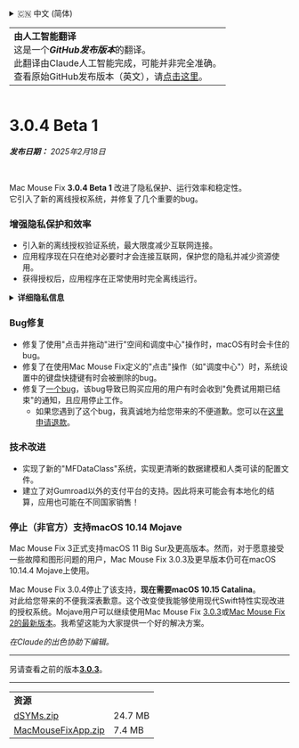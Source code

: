 <details>
<summary>🇨🇳 中文 (简体)</summary>

[🇬🇧 English (GitHub)](https://github.com/noah-nuebling/mac-mouse-fix/releases/tag/3.0.4-Beta-1)\
[🇦🇩 Català](https://redirect.macmousefix.com/?target=mmf-release&tag=3.0.4-Beta-1&locale=ca)\
[🇩🇪 Deutsch](https://redirect.macmousefix.com/?target=mmf-release&tag=3.0.4-Beta-1&locale=de)\
[🇪🇸 Español](https://redirect.macmousefix.com/?target=mmf-release&tag=3.0.4-Beta-1&locale=es)\
[🇫🇷 Français](https://redirect.macmousefix.com/?target=mmf-release&tag=3.0.4-Beta-1&locale=fr)\
[🇮🇩 Indonesia](https://redirect.macmousefix.com/?target=mmf-release&tag=3.0.4-Beta-1&locale=id)\
[🇮🇹 Italiano](https://redirect.macmousefix.com/?target=mmf-release&tag=3.0.4-Beta-1&locale=it)\
[🇭🇺 Magyar](https://redirect.macmousefix.com/?target=mmf-release&tag=3.0.4-Beta-1&locale=hu)\
[🇳🇱 Nederlands](https://redirect.macmousefix.com/?target=mmf-release&tag=3.0.4-Beta-1&locale=nl)\
[🇵🇱 Polski](https://redirect.macmousefix.com/?target=mmf-release&tag=3.0.4-Beta-1&locale=pl)\
[🇧🇷 Português (Brasil)](https://redirect.macmousefix.com/?target=mmf-release&tag=3.0.4-Beta-1&locale=pt-BR)\
[🇵🇹 Português (Portugal)](https://redirect.macmousefix.com/?target=mmf-release&tag=3.0.4-Beta-1&locale=pt-PT)\
[🇷🇴 Română](https://redirect.macmousefix.com/?target=mmf-release&tag=3.0.4-Beta-1&locale=ro)\
[🇸🇪 Svenska](https://redirect.macmousefix.com/?target=mmf-release&tag=3.0.4-Beta-1&locale=sv)\
[🇻🇳 Tiếng Việt](https://redirect.macmousefix.com/?target=mmf-release&tag=3.0.4-Beta-1&locale=vi)\
[🇹🇷 Türkçe](https://redirect.macmousefix.com/?target=mmf-release&tag=3.0.4-Beta-1&locale=tr)\
[🇨🇿 Čeština](https://redirect.macmousefix.com/?target=mmf-release&tag=3.0.4-Beta-1&locale=cs)\
[🇬🇷 Ελληνικά](https://redirect.macmousefix.com/?target=mmf-release&tag=3.0.4-Beta-1&locale=el)\
[🇷🇺 Русский](https://redirect.macmousefix.com/?target=mmf-release&tag=3.0.4-Beta-1&locale=ru)\
[🇺🇦 Українська](https://redirect.macmousefix.com/?target=mmf-release&tag=3.0.4-Beta-1&locale=uk)\
[🇮🇱 עברית](https://redirect.macmousefix.com/?target=mmf-release&tag=3.0.4-Beta-1&locale=he)\
[🇸🇦 العربية](https://redirect.macmousefix.com/?target=mmf-release&tag=3.0.4-Beta-1&locale=ar)\
[🇮🇳 हिन्दी](https://redirect.macmousefix.com/?target=mmf-release&tag=3.0.4-Beta-1&locale=hi)\
[🇹🇭 ไทย](https://redirect.macmousefix.com/?target=mmf-release&tag=3.0.4-Beta-1&locale=th)\
**🇨🇳 中文 (简体)**\
[🇨🇳 中文 (繁體)](https://redirect.macmousefix.com/?target=mmf-release&tag=3.0.4-Beta-1&locale=zh-Hant)\
[🇭🇰 中文（香港)](https://redirect.macmousefix.com/?target=mmf-release&tag=3.0.4-Beta-1&locale=zh-HK)\
[🇯🇵 日本語](https://redirect.macmousefix.com/?target=mmf-release&tag=3.0.4-Beta-1&locale=ja)\
[🇰🇷 한국어](https://redirect.macmousefix.com/?target=mmf-release&tag=3.0.4-Beta-1&locale=ko)\
[Help translate Mac Mouse Fix to different languages!](https://github.com/noah-nuebling/mac-mouse-fix/discussions/731)
</details>
<table align=><td>
<b>由人工智能翻译</b><br>
这是一个<b><em>GitHub发布版本</em></b>的翻译。<br>
此翻译由Claude人工智能完成，可能并非完全准确。<br>
查看原始GitHub发布版本（英文），请<a href="https://github.com/noah-nuebling/mac-mouse-fix/releases/tag/3.0.4-Beta-1">点击这里</a>。
</td></table>

<table></table>

# 3.0.4 Beta 1
***发布日期：** 2025年2月18日*

<br>

Mac Mouse Fix **3.0.4 Beta 1** 改进了隐私保护、运行效率和稳定性。\
它引入了新的离线授权系统，并修复了几个重要的bug。

### 增强隐私保护和效率

- 引入新的离线授权验证系统，最大限度减少互联网连接。
- 应用程序现在只在绝对必要时才会连接互联网，保护您的隐私并减少资源使用。
- 获得授权后，应用程序在正常使用时完全离线运行。

<details>
<summary><b>详细隐私信息</b></summary>
之前的版本在每次启动时都会在线验证授权，这可能导致第三方服务器（GitHub和Gumroad）存储连接日志。新系统消除了不必要的连接 - 在初始授权激活后，只有在本地授权数据损坏时才会连接互联网。
<br><br>
虽然我个人从未记录任何用户行为，但之前的系统理论上允许第三方服务器记录IP地址和连接时间。Gumroad还可能记录您的授权密钥，并可能将其与您购买Mac Mouse Fix时他们记录的任何个人信息关联起来。
<br><br>
在构建原始授权系统时我没有考虑到这些细微的隐私问题，但现在，Mac Mouse Fix尽可能做到私密且不依赖互联网！
<br><br>
另请参阅<a href=https://gumroad.com/privacy>Gumroad的隐私政策</a>和我的这条<a href=https://github.com/noah-nuebling/mac-mouse-fix/issues/976#issuecomment-2140955801>GitHub评论</a>。

</details>

### Bug修复

- 修复了使用"点击并拖动"进行"空间和调度中心"操作时，macOS有时会卡住的bug。
- 修复了在使用Mac Mouse Fix定义的"点击"操作（如"调度中心"）时，系统设置中的键盘快捷键有时会被删除的bug。
- 修复了[一个bug](https://github.com/noah-nuebling/mac-mouse-fix/issues?q=state%3Aopen%20label%3A%22%27Free%20days%20are%20over%27%20bug%22)，该bug导致已购买应用的用户有时会收到"免费试用期已结束"的通知，且应用停止工作。
    - 如果您遇到了这个bug，我真诚地为给您带来的不便道歉。您可以在[这里申请退款](https://redirect.macmousefix.com/?message=&target=mmf-apply-for-refund)。

### 技术改进

- 实现了新的"MFDataClass"系统，实现更清晰的数据建模和人类可读的配置文件。
- 建立了对Gumroad以外的支付平台的支持。因此将来可能会有本地化的结算，应用也可能在不同国家销售！

### 停止（非官方）支持macOS 10.14 Mojave

Mac Mouse Fix 3正式支持macOS 11 Big Sur及更高版本。然而，对于愿意接受一些故障和图形问题的用户，Mac Mouse Fix 3.0.3及更早版本仍可在macOS 10.14.4 Mojave上使用。

Mac Mouse Fix 3.0.4停止了该支持，**现在需要macOS 10.15 Catalina**。\
对此给您带来的不便我深表歉意。这个改变使我能够使用现代Swift特性实现改进的授权系统。Mojave用户可以继续使用Mac Mouse Fix [3.0.3](https://github.com/noah-nuebling/mac-mouse-fix/releases/tag/3.0.3)或[Mac Mouse Fix 2的最新版本](https://redirect.macmousefix.com/?target=mmf2-latest)。我希望这能为大家提供一个好的解决方案。

*在Claude的出色协助下编辑。*

---

另请查看之前的版本[**3.0.3**](https://github.com/noah-nuebling/mac-mouse-fix/releases/tag/3.0.3)。

---

<table align="start">
<tr>
    <td colspan=2>
        <b>资源</b>
    </td>
</tr>
<tr>
    <td><a href="https://github.com/noah-nuebling/mac-mouse-fix/releases/download/3.0.4-Beta-1/dSYMs.zip">dSYMs.zip</a></td>
    <td>24.7 MB</td>
</tr>
<tr>
    <td><a href="https://github.com/noah-nuebling/mac-mouse-fix/releases/download/3.0.4-Beta-1/MacMouseFixApp.zip">MacMouseFixApp.zip</a></td>
    <td>7.4 MB</td>
</tr>
</table>